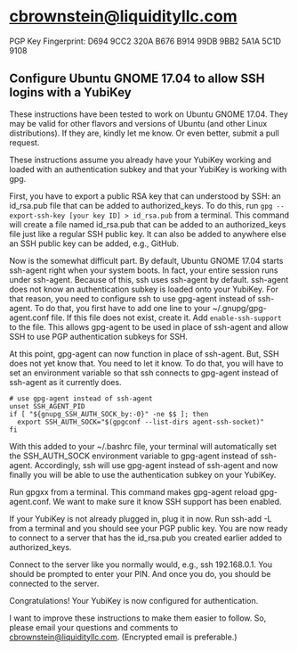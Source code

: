 # cbrownstein@liquidityllc.com
PGP Key Fingerprint: D694 9CC2 320A B676 B914 99DB 9BB2 5A1A 5C1D 9108

## Configure Ubuntu GNOME 17.04 to allow SSH logins with a YubiKey
These instructions have been tested to work on Ubuntu GNOME 17.04. They may be
valid for other flavors and versions of Ubuntu (and other Linux
distributions). If they are, kindly let me know. Or even better, submit a pull
request.

These instructions assume you already have your YubiKey working and loaded
with an authentication subkey and that your YubiKey is working with gpg.

First, you have to export a public RSA key that can understood by SSH: an
id_rsa.pub file that can be added to authorized_keys. To do this, run `gpg
--export-ssh-key [your key ID] > id_rsa.pub` from a terminal. This command
will create a file named id_rsa.pub that can be added to an authorized_keys
file just like a regular SSH public key. It can also be added to anywhere else
an SSH public key can be added, e.g., GitHub.

Now is the somewhat difficult part. By default, Ubuntu GNOME 17.04 starts
ssh-agent right when your system boots. In fact, your entire session runs
under ssh-agent. Because of this, ssh uses ssh-agent by default. ssh-agent
does not know an authentication subkey is loaded onto your YubiKey. For that
reason, you need to configure ssh to use gpg-agent instead of ssh-agent. To do
that, you first have to add one line to your ~/.gnupg/gpg-agent.conf file. If
this file does not exist, create it. Add `enable-ssh-support` to the file.
This allows gpg-agent to be used in place of ssh-agent and allow SSH to use
PGP authentication subkeys for SSH.

At this point, gpg-agent can now function in place of ssh-agent. But, SSH does
not yet know that. You need to let it know. To do that, you will have to set
an environment variable so that ssh connects to gpg-agent instead of ssh-agent
as it currently does.

```shell
# use gpg-agent instead of ssh-agent
unset SSH_AGENT_PID
if [ "${gnupg_SSH_AUTH_SOCK_by:-0}" -ne $$ ]; then
  export SSH_AUTH_SOCK="$(gpgconf --list-dirs agent-ssh-socket)"
fi
```

With this added to your ~/.bashrc file, your terminal will automatically
set the SSH_AUTH_SOCK environment variable to gpg-agent instead of ssh-agent.
Accordingly, ssh will use gpg-agent instead of ssh-agent and now finally you
will be able to use the authentication subkey on your YubiKey.

Run gpgxx from a terminal. This command makes gpg-agent reload gpg-agent.conf.
We want to make sure it know SSH support has been enabled.

If your YubiKey is not already plugged in, plug it in now. Run ssh-add -L from
a terminal and you should see your PGP public key. You are now ready to
connect to a server that has the id_rsa.pub you created earlier added to
authorized_keys.

Connect to the server like you normally would, e.g., ssh 192.168.0.1. You
should be prompted to enter your PIN. And once you do, you should be connected
to the server.

Congratulations! Your YubiKey is now configured for authentication.

I want to improve these instructions to make them easier to follow. So, please
email your questions and comments to
[cbrownstein@liquidityllc.com](mailto:cbrownstein@liquidityllc.com).
(Encrypted email is preferable.)
